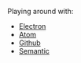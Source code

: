 Playing around with:
* [Electron](http://electron.atom.io/)
* [Atom](https://atom.io/)
* [Github](https://github.com/)
* [Semantic](http://semantic-ui.com/)

